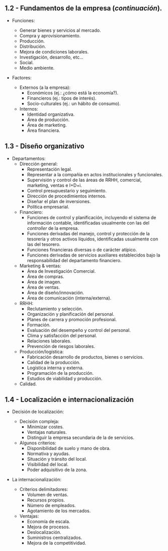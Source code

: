 ## 1.2 - Fundamentos de la empresa (*continuación*).

- Funciones:
    - Generar bienes y servicios al mercado.
    - Compra y aprovisionamiento.
    - Producción.
    - Distribución.
    - Mejora de condiciones laborales.
    - Investigación, desarrollo, etc...
    - Social.
    - Medio ambiente.

- Factores:
    - Externos (a la empresa):
        - Económicos (ej.: ¿cómo está la economía?).
        - Financieros (ej.: tipos de interés).
        - Socio-culturales (ej.: un hábito de consumo).
    - Internos:
        - Identidad organizativa.
        - Área de producción.
        - Área de marketing.
        - Área financiera.


## 1.3 - Diseño organizativo

- Departamentos:
    - Dirección general:
        - Representación legal.
        - Representar a la compañía en actos institucionales y funcionales.
        - Supervisión y control de las áreas de RRHH, comercial, marketing, ventas e I+D+i.
        - Control presupuestario y seguimiento.
        - Dirección de procedimientos internos.
        - Diseñar el plan de inversiones.
        - Política empresarial.
    - Financiero:
        - Funciones de control y planificación, incluyendo el sistema de información contable, identificadas usualmente con las del *controller* de la empresa.
        - Funciones derivadas del manejo, control y protección de la tesorería y otros activos líquidos, identificadas usualmente con las del tesorero.
        - Funciones financieras diversas o de carácter atípico.
        - Funciones derivadas de servicios auxiliares establecidos bajo la responsabilidad del departamento financiero.
    - Marketing & ventas:
        - Área de Investigación Comercial.
        - Área de compras.
        - Área de imagen.
        - Área de ventas.
        - Área de diseño/innovación.
        - Área de comunicación (interna/externa).
    - RRHH:
        - Reclutamiento y selección.
        - Organización y planificación del personal.
        - Planes de carrera y promoción profesional.
        - Formación.
        - Evaluación del desempeño y control del personal.
        - Clima y satisfacción del personal.
        - Relaciones laborales.
        - Prevención de riesgos laborales.
    - Producción/logística:
        - Fabricación desarrollo de productos, bienes o servicios.
        - Calidad de la producción.
        - Logística interna y externa.
        - Programación de la producción.
        - Estudios de viabilidad y producción.
    - Calidad.


## 1.4 - Localización e internacionalización

- Decisión de localización:
    - Decisión compleja:
        - Minimizar costes.
        - Ventajas naturales.
        - Distinguir la empresa secundaria de la de servicios.
    - Algunos criterios:
        - Disponibilidad de suelo y mano de obra.
        - Normativa y ayudas.
        - Situación y tránsito del local.
        - Visibilidad del local.
        - Poder adquisitivo de la zona.

- La internacionalización:
    - Criterios delimitadores:
        - Volumen de ventas.
        - Recursos propios.
        - Número de empleados.
        - Agotamiento de los mercados.
    - Ventajas:
        - Economía de escala.
        - Mejora de procesos.
        - Deslocalización.
        - Suministros centralizados.
        - Mejora de la competitividad.
